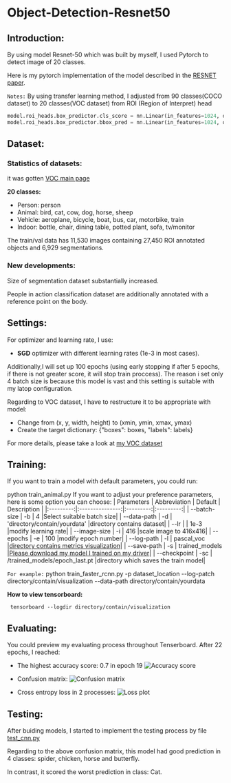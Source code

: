 # Object-Detection-Resnet50

## Introduction:
By using model Resnet-50 which was built by myself, I used Pytorch to detect image of 20 classes.

Here is my pytorch implementation of the model described in the [RESNET paper](https://arxiv.org/abs/1512.03385). 

`Notes:` By using transfer learning method, I adjusted from 90 classes(COCO dataset) to 20 classes(VOC dataset) from ROI (Region of Interpret) head

``` python
model.roi_heads.box_predictor.cls_score = nn.Linear(in_features=1024, out_features=20 + 1, bias=True)
model.roi_heads.box_predictor.bbox_pred = nn.Linear(in_features=1024, out_features=4 * (20 + 1), bias=True)
```

## Dataset:
### Statistics of datasets: 

it was gotten [VOC main page](http://host.robots.ox.ac.uk/pascal/VOC/voc2012/index.html#devkit) 

**20 classes:**
- Person: person
- Animal: bird, cat, cow, dog, horse, sheep
- Vehicle: aeroplane, bicycle, boat, bus, car, motorbike, train
- Indoor: bottle, chair, dining table, potted plant, sofa, tv/monitor

The train/val data has 11,530 images containing 27,450 ROI annotated objects and 6,929 segmentations.

### New developments:
Size of segmentation dataset substantially increased.

People in action classification dataset are additionally annotated with a reference point on the body.

## Settings:
For optimizer and learning rate, I use:
- **SGD** optimizer with different learning rates (1e-3 in most cases).

Additionally,I will set up 100 epochs (using early stopping if after 5 epochs, if there is not greater score, it will stop train proccess). The reason i set only 4 batch size is because this model is vast and this setting  is suitable with my latop configuration. 

Regarding to VOC dataset, I have to restructure it to be appropriate with model:
- Change from (x, y, width, height) to (xmin, ymin, xmax, ymax)
-  Create the target dictionary: {"boxes": boxes, "labels": labels}

For more details, please take a look at [my VOC dataset](voc_dataset.py) 
  
## Training:

If you want to train a model with default parameters, you could run:

python train_animal.py 
If you want to adjust your preference parameters, here is some option you can choose:
| Parameters | Abbreviation | Default | Description |
|:---------:|:---------------:|:---------:|:---------:|
|    --batch-size |    -b  |    4                                   |Select suitable batch size|
|    --data-path  |    -d  |    'directory/contain/yourdata'        |directory contains dataset|
|    --lr         |        |    1e-3                                |modify learning rate|
|    --image-size |   -i  |    416                                  |scale image to 416x416|
|    --epochs     |    -e  |    100                                 |modify epoch number|
|    --log-path   |    -l  |    pascal_voc                          |[directory contains metrics visualization](https://pytorch.org/tutorials/intermediate/tensorboard_tutorial.html)|
|    --save-path  |    -s  |    trained_models                      |[Please download my model I trained on my driver](https://drive.google.com/file/d/1GTAnXmVJMaoGO6Kj0Pjf2ZEIKmKy1WWp/view?usp=sharing)|
|    --checkpoint |   -sc  |    /trained_models/epoch_last.pt   |directory which saves the train model|


`For example:` python train_faster_rcnn.py -p dataset_location --log-patch directory/contain/visualization --data-path directory/contain/yourdata
 
 **How to view tensorboard:** 
```
 tensorboard --logdir directory/contain/visualization
```
## Evaluating:

You could preview my evaluating process throughout Tenserboard. After 22 epochs, I reached:
- The highest accuracy score: 0.7 in epoch 19
  ![Accuracy score](./demo/run-epoch.png "Accuracy score")

- Confusion matrix:
 ![Confusion matrix](./demo/confusion-matrix.png "Confusion matrix")

- Cross entropy loss in 2 processes:
 ![Loss plot](./demo/plot-loss.png "Loss plot")

## Testing:

After buiding models, I started to implement the testing process by  file [test_cnn.py](.code/test_cnn.py)

Regarding to the above confusion matrix, this model had good prediction in 4 classes: spider, chicken, horse and butterfly.

In contrast, it scored the worst prediction in class: Cat. 
